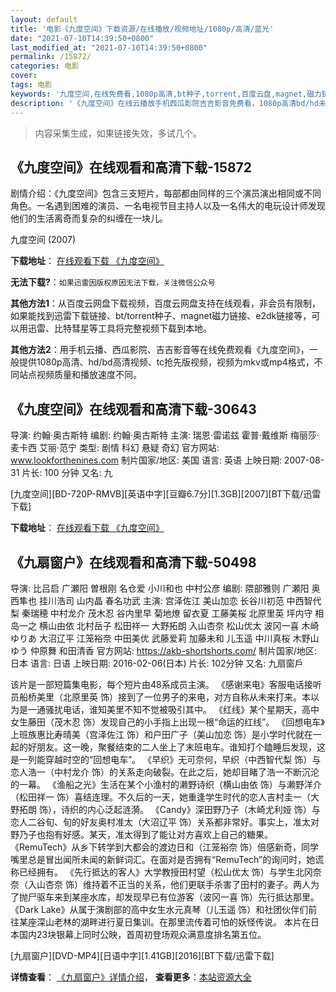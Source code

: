 ```yaml
---
layout: default
title: '电影《九度空间》下载资源/在线播放/视频地址/1080p/高清/蓝光'
date: "2021-07-10T14:39:50+0800"
last_modified_at: "2021-07-10T14:39:50+0800"
permalink: /15872/
categories: 电影
cover:
tags: 电影
keywords: '九度空间,在线免费看,1080p高清,bt种子,torrent,百度云盘,magnet,磁力链,迅雷下载资源'
description: '《九度空间》在线云播放手机西瓜影院吉吉影音免费看，1080p高清bd/hd未删减完整版和tc抢先枪版，mkv/mp4格式，附带bt/torrent种子、magnet/磁力链、百度云盘、网盘资源迅雷下载链接'
---
```


>内容采集生成，如果链接失效，多试几个。


## 《九度空间》在线观看和高清下载-15872

剧情介绍：《九度空间》包含三支短片，每部都由同样的三个演员演出相同或不同角色。一名遇到困难的演员、一名电视节目主持人以及一名伟大的电玩设计师发现他们的生活离奇而复杂的纠缠在一块儿。


九度空间 (2007)

**下载地址**： [在线观看下载 《九度空间》](https://www.btbtdy.me/btdy/dy4367.html) 


**无法下载?**：`如果迅雷因版权原因无法下载，关注微信公众号 `

**其他方法1**：从百度云网盘下载视频，百度云网盘支持在线观看，非会员有限制，如果能找到迅雷下载链接、bt/torrent种子、magnet磁力链接、e2dk链接等，可以用迅雷、比特彗星等工具将完整视频下载到本地。

**其他方法2**：用手机云播、西瓜影院、吉吉影音等在线免费观看《九度空间》，一般提供1080p高清、hd/bd高清视频、tc抢先版视频，视频为mkv或mp4格式，不同站点视频质量和播放速度不同。


## 《九度空间》在线观看和高清下载-30643

导演: 约翰·奥古斯特 编剧: 约翰·奥古斯特 主演: 瑞恩·雷诺兹 霍普·戴维斯 梅丽莎·麦卡西 艾丽·范宁 类型: 剧情 科幻 悬疑 奇幻 官方网站: www.lookforthenines.com 制片国家/地区: 美国 语言: 英语 上映日期: 2007-08-31 片长: 100 分钟 又名: 九


[九度空间][BD-720P-RMVB][英语中字][豆瓣6.7分][1.3GB][2007][BT下载/迅雷下载]

**下载地址**： [在线观看下载 《九度空间》](https://www.btdx8.com/torrent/the_nines_2007.html) 


## 《九扇窗户》在线观看和高清下载-50498

导演: 比吕启 广瀬阳 曽根刚 名仓爱 小川和也 中村公彦 编剧: 隈部雅则 广瀬阳 奥西隼也 挂川浩司 山内晶 春名功武 主演: 宫泽佐江 美山加恋 长谷川初范 中西智代梨 秦瑞穂 中村龙介 茂木忍 谷内里早 菊地燎 留衣夏 工藤美桜 北原里英 坪内守 相岛一之 横山由依 北村岳子 松田祥一 大野拓朗 入山杏奈 松山优太 波冈一喜 木崎ゆりあ 大沼辽平 江笼裕奈 中田美优 武藤爱莉 加藤未和 儿玉遥 中川真桜 木野山ゆう 仲原舞 和田清香 官方网站: https://akb-shortshorts.com/ 制片国家/地区: 日本 语言: 日语 上映日期: 2016-02-06(日本) 片长: 102分钟 又名: 九扇窗戶

该片是一部短篇集电影，每个短片由48系成员主演。 《感谢来电》客服电话接听员船桥美里（北原里英 饰）接到了一位男子的来电，对方自称从未来打来。本以为是一通骚扰电话，谁知美里不知不觉被吸引其中。 《红线》某个星期天，高中女生藤田（茂木忍 饰）发现自己的小手指上出现一根“命运的红线”。 《回想电车》上班族惠比寿晴美（宫泽佐江 饰）和户田广子（美山加恋 饰）是小学时代就在一起的好朋友。这一晚，聚餐结束的二人坐上了末班电车。谁知打个瞌睡后发现，这是一列能穿越时空的“回想电车”。 《早织》无可奈何，早织（中西智代梨 饰）与恋人浩一（中村龙介 饰）的关系走向破裂。在此之后，她却目睹了浩一不断沉沦的一幕。 《渔船之光》生活在某个小渔村的濑野诗织（横山由依 饰）与濑野洋介（松田祥一 饰）喜结连理。不久后的一天，她重逢学生时代的恋人吉村圭一（大野拓朗 饰），诗织的内心泛起涟漪。 《Candy》深田野乃子（木崎尤利娅 饰）与恋人二谷旬、旬的好友奥村准太（大沼辽平 饰）关系都非常好。事实上，准太对野乃子也抱有好感。某天，准太得到了能让对方喜欢上自己的糖果。 《RemuTech》从乡下转学到大都会的渡边日和（江笼裕奈 饰）倍感新奇，同学嘴里总是冒出闻所未闻的新鲜词汇。在面对是否拥有“RemuTech”的询问时，她谎称已经拥有。 《先行抵达的客人》大学教授田村望（松山优太 饰）与学生北冈奈奈（入山杏奈 饰）维持着不正当的关系，他们更联手杀害了田村的妻子。两人为了抛尸驱车来到某座水库，却发现早已有位游客（波冈一喜 饰）先行抵达那里。 《Dark Lake》从属于演剧部的高中女生水元真琴（儿玉遥 饰）和社团伙伴们前往某座深山老林的湖畔进行夏日集训。在那里流传着可怕的妖怪传说。 本片在日本国内23块银幕上同时公映，首周初登场观众满意度排名第五位。


[九扇窗户][DVD-MP4][日语中字][1.41GB][2016][BT下载/迅雷下载]

**详情查看**： [《九扇窗户》详情介绍](/movie/50498/)， **查看更多**：[本站资源大全](/movie/t/all/)

